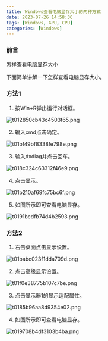 ```yaml
---
title: Windows查看电脑显存大小的两种方式
date: 2023-07-26 14:58:36
tags: [Windows, GPU, CPU]
categories: [Windows]
---
```


### 前言

怎样查看电脑显存大小

下面简单讲解一下怎样查看电脑显存大小。

### 方法1

1. 按Win+R弹出运行对话框。

![t012850cb43c4503f65.png](https://s2.loli.net/2023/07/17/dem5IFE6CoQnOcK.png)

2. 输入cmd点击确定。

![t01bf49bf8338fe798e.png](https://s2.loli.net/2023/07/17/BGYVv1DtFTlqicu.png)

3. 输入dxdiag并点击回车。

![t018c324c63312f46e9.png](https://s2.loli.net/2023/07/17/RMX4r5ilW2D7kCt.png)

4. 点击显示。

![t01b210af69fc75bc6f.png](https://s2.loli.net/2023/07/17/DPQmgK3C5fOpUhv.png)

5. 如图所示即可查看电脑显存。

![t0191bcdfb74d4b2593.png](https://s2.loli.net/2023/07/17/mof3CghtMIraS9F.png)

### 方法2

1. 右击桌面点击显示设置。

![t01babc023f1dda709d.png](https://s2.loli.net/2023/07/17/IbF3PnmZk4XoyUA.png)

2. 点击高级显示设置。

![t01f0e38775b107c7be.png](https://s2.loli.net/2023/07/17/p75FyLvf3BJDecx.png)

3. 点击显示器1的显示适配属性。

![t0185b96aa8d9354e02.png](https://s2.loli.net/2023/07/17/kj6LAmWNScQpCHl.png)

4. 如图所示即可查看电脑显存。

![t019708b4df3103b4ba.png](https://s2.loli.net/2023/07/17/vY5Gm7hrRCQFDO8.png)

